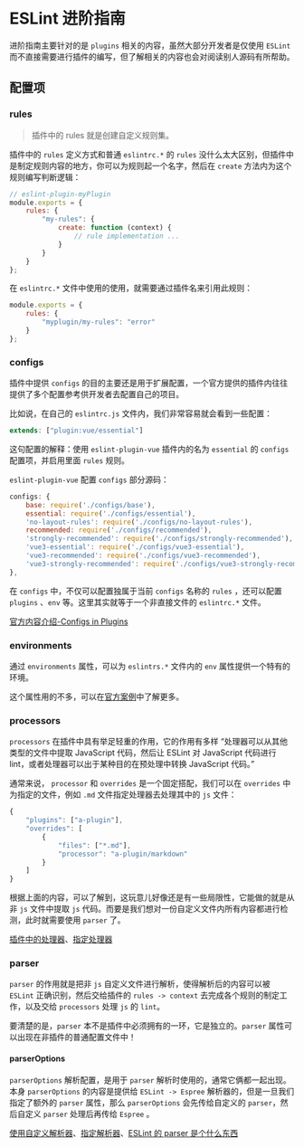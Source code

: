 # ESLint 进阶指南

进阶指南主要针对的是 `plugins` 相关的内容，虽然大部分开发者是仅使用 `ESLint` 而不直接需要进行插件的编写，但了解相关的内容也会对阅读别人源码有所帮助。

## 配置项

### rules

> 插件中的 rules 就是创建自定义规则集。

插件中的 `rules` 定义方式和普通 `eslintrc.*` 的 `rules` 没什么太大区别，但插件中是制定规则内容的地方，你可以为规则起一个名字，然后在 `create` 方法内为这个规则编写判断逻辑：

```js
// eslint-plugin-myPlugin
module.exports = {
    rules: {
        "my-rules": {
            create: function (context) {
                // rule implementation ...
            }
        }
    }
};
```

在 `eslintrc.*` 文件中使用的使用，就需要通过插件名来引用此规则：

```js
module.exports = {
    rules: {
        "myplugin/my-rules": "error"
    }
};
```

### configs

插件中提供 `configs` 的目的主要还是用于扩展配置，一个官方提供的插件内往往提供了多个配置参考供开发者去配置自己的项目。

比如说，在自己的 `eslintrc.js` 文件内，我们非常容易就会看到一些配置：

```js
extends: ["plugin:vue/essential"]
```

这句配置的解释：使用 `eslint-plugin-vue` 插件内的名为 `essential` 的 `configs` 配置项，并启用里面 `rules` 规则。

`eslint-plugin-vue` 配置 `configs` 部分源码：

```js
configs: {
    base: require('./configs/base'),
    essential: require('./configs/essential'),
    'no-layout-rules': require('./configs/no-layout-rules'),
    recommended: require('./configs/recommended'),
    'strongly-recommended': require('./configs/strongly-recommended'),
    'vue3-essential': require('./configs/vue3-essential'),
    'vue3-recommended': require('./configs/vue3-recommended'),
    'vue3-strongly-recommended': require('./configs/vue3-strongly-recommended')
},
```

在 `configs` 中，不仅可以配置独属于当前 `configs` 名称的 `rules` ，还可以配置 `plugins` 、`env` 等。这里其实就等于一个非直接文件的 `eslintrc.*` 文件。

[官方内容介绍-Configs in Plugins](https://eslint.org/docs/developer-guide/working-with-plugins#configs-in-plugins)

### environments

通过 `environments` 属性，可以为 `eslintrs.*` 文件内的 `env` 属性提供一个特有的环境。

这个属性用的不多，可以在[官方案例](https://eslint.org/docs/developer-guide/working-with-plugins#environments-in-plugins)中了解更多。

### processors

`processors` 在插件中具有举足轻重的作用，它的作用有多样 “处理器可以从其他类型的文件中提取 JavaScript 代码，然后让 ESLint 对 JavaScript 代码进行 lint，或者处理器可以出于某种目的在预处理中转换 JavaScript 代码。”

通常来说， `processor` 和 `overrides` 是一个固定搭配，我们可以在 `overrides` 中为指定的文件，例如 `.md` 文件指定处理器去处理其中的 `js` 文件：

```js
{
    "plugins": ["a-plugin"],
    "overrides": [
        {
            "files": ["*.md"],
            "processor": "a-plugin/markdown"
        }
    ]
}
```

根据上面的内容，可以了解到，这玩意儿好像还是有一些局限性，它能做的就是从非 `js` 文件中提取 `js` 代码。而要是我们想对一份自定义文件内所有内容都进行检测，此时就需要使用 `parser` 了。

[插件中的处理器](https://eslint.org/docs/developer-guide/working-with-plugins#processors-in-plugins)、[指定处理器](https://eslint.org/docs/user-guide/configuring/plugins#specifying-processor)

### parser

`parser` 的作用就是把非 `js` 自定义文件进行解析，使得解析后的内容可以被 `ESLint` 正确识别，然后交给插件的 `rules -> context` 去完成各个规则的制定工作，以及交给 `processors` 处理 `js` 的 `lint`。

要清楚的是，`parser` 本不是插件中必须拥有的一环，它是独立的。`parser` 属性可以出现在非插件的普通配置文件中！

#### parserOptions

`parserOptions` 解析配置，是用于 `parser` 解析时使用的，通常它俩都一起出现。本身 `parserOptions` 的内容是提供给 `ESLint -> Espree` 解析器的，但是一旦我们指定了额外的 `parser` 属性，那么 `parserOptions` 会先传给自定义的 `parser`，然后自定义 `parser` 处理后再传给 `Espree` 。

[使用自定义解析器](https://eslint.org/docs/developer-guide/working-with-custom-parsers)、[指定解析器](https://eslint.org/docs/user-guide/configuring/plugins#specifying-parser)、[ESLint 的 parser 是个什么东西](https://zhuanlan.zhihu.com/p/295291463)
